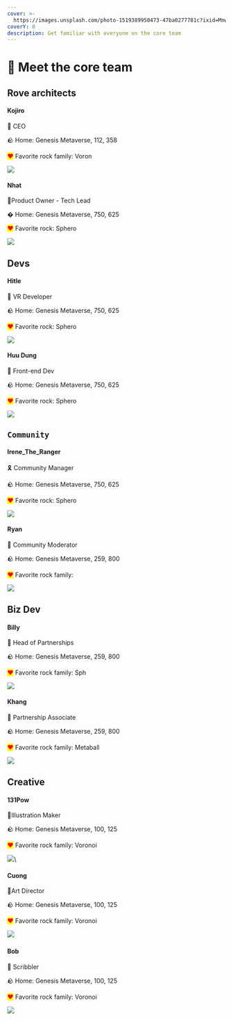 ```yaml
---
cover: >-
  https://images.unsplash.com/photo-1519389950473-47ba0277781c?ixid=MnwxMjA3fDB8MHxwaG90by1wYWdlfHx8fGVufDB8fHx8&ixlib=rb-1.2.1&auto=format&fit=crop&w=2970&q=80
coverY: 0
description: Get familiar with everyone on the core team
---
```


# 🥳 Meet the core team

## Rove architects

#### Kojiro

🎨️ CEO

🪨 Home: Genesis Metaverse, 112, 358&#x20;

<mark style="color:red;">❤</mark>️ Favorite rock family: Voron

![](<../.gitbook/assets/image (1) (2).png>)

#### Nhat

👷Product Owner - Tech Lead

� Home: Genesis Metaverse, 750, 625

<mark style="color:red;">❤</mark>️ Favorite rock: Sphero

![](<../.gitbook/assets/Image from iOS.jpg>)

## Devs

#### Hitle

👷 VR Developer

🪨 Home: Genesis Metaverse, 750, 625

<mark style="color:red;">❤</mark>️ Favorite rock: Sphero

![](../.gitbook/assets/kQNKD3vJD.png)

#### Huu Dung

👷 Front-end Dev

🪨 Home: Genesis Metaverse, 750, 625

<mark style="color:red;">❤</mark>️ Favorite rock: Sphero

![](<../.gitbook/assets/man-g (1).png>)

## `Community`

#### Irene\_The\_Ranger

🎗️ Community Manager

🪨 Home: Genesis Metaverse, 750, 625

<mark style="color:red;">❤</mark>️ Favorite rock: Sphero

![](../.gitbook/assets/ReadyPlayerMe-Avatar.png)

#### Ryan

👋 Community Moderator

🪨 Home: Genesis Metaverse, 259, 800

<mark style="color:red;">❤</mark>️ Favorite rock family:

![](<../.gitbook/assets/ReadyPlayerMe-Avatar (1).png>)

## Biz Dev

#### Billy

👋 Head of Partnerships&#x20;

🪨 Home: Genesis Metaverse, 259, 800

<mark style="color:red;">❤</mark>️ Favorite rock family: Sph

![](<../.gitbook/assets/ReadyPlayerMe-Avatar (4).png>)

#### Khang

👋 Partnership Associate

🪨 Home: Genesis Metaverse, 259, 800

<mark style="color:red;">❤</mark>️ Favorite rock family: Metaball

![](../.gitbook/assets/ReadyPlayerMe-Domin.png)

## Creative

#### 131Pow

&#x20;🎨Illustration Maker

🪨 Home: Genesis Metaverse, 100, 125&#x20;

<mark style="color:red;">❤</mark>️ Favorite rock family: Voronoi

​![](https://files.gitbook.com/v0/b/gitbook-x-prod.appspot.com/o/spaces%2FeFeQJg5CKOo1s6JUR7s7%2Fuploads%2FaUmQltp9f5mZI7kCP2tX%2Fimage.png?alt=media\&token=ef07402f-0c4d-4f6c-b8d9-6c5d47b8d8e7)\


#### Cuong

&#x20;🎨Art Director

🪨 Home: Genesis Metaverse, 100, 125&#x20;

<mark style="color:red;">❤</mark>️ Favorite rock family: Voronoi

​![](../.gitbook/assets/man-g.png)

#### Bob

&#x20;📖 Scribbler

🪨 Home: Genesis Metaverse, 100, 125&#x20;

<mark style="color:red;">❤</mark>️ Favorite rock family: Voronoi

​![](<../.gitbook/assets/ning avatar.png>)

##
